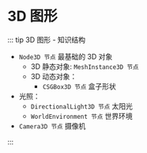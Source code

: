 # 3D 图形

<BasicConcept :data='[
  { title: "网格实例 MeshInstance", content: "通过加载3D模型文件（如OBJ、FBX等）来创建对象，适用于加载外部模型和静态几何形状。" },
  { title: "CSG 对象", content: "CSG 对象可以通过添加、减去或交集基本几何体来构建复杂的形状。适用于在运行时生成几何形状，而不需要预先创建模型文件。" },
  { title: "形变 Transform", content: "通过使用Transform，可以方便地对对象进行位置、旋转和缩放的操作。" , type: "danger"},
  { title: "轴锁定 Axis Lock", content: "用于限制对象只能在某些轴上的移动、旋转。" },
  { title: "形变基矩阵 Basis", content: "通常用于表示物体在 3D 空间中的方向。" },
  { title: "材质 Material", content: "通过改变物体外观的属性`如颜色、纹理等`，从而创建各种视觉效果。", type: "danger" },
  { title: "反照率 Albedo", content: "材质属性之一，用来定义物体的颜色和纹理。" },
  { title: "UV1", content: "材质属性之一，用来控制纹理在模型上的位置和平铺次数。" },
  ]' 
/>

::: tip 3D 图形 - 知识结构

-   `Node3D 节点` 最基础的 3D 对象
    -   3D 静态对象: `MeshInstance3D 节点`
    -   3D 动态对象：
        -   `CSGBox3D 节点` 盒子形状
-   光照：
    -   `DirectionalLight3D 节点` 太阳光
    -   `WorldEnvironment 节点` 世界环境
-   `Camera3D 节点` 摄像机

:::
